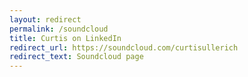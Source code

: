 ```yaml
---
layout: redirect
permalink: /soundcloud
title: Curtis on LinkedIn
redirect_url: https://soundcloud.com/curtisullerich
redirect_text: Soundcloud page
---
```




